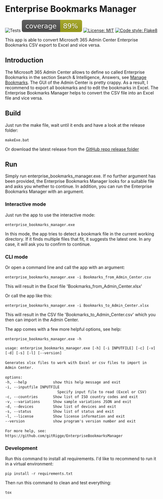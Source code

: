 # Enterprise Bookmarks Manager

![Tests](https://github.com/gitRigge/EnterpriseBookmarksManager/actions/workflows/tests.yml/badge.svg)
![Coverage](https://raw.githubusercontent.com/gitRigge/EnterpriseBookmarksManager/main/coverage/coverage.svg)
[![License: MIT](https://img.shields.io/badge/License-MIT-yellow.svg)](https://opensource.org/licenses/MIT)
[![Code style: Flake8](https://img.shields.io/badge/code%20style-flake8-000000.svg)](https://github.com/pycqa/flake8)

This app is able to convert Microsoft 365 Admin Center Enterprise Bookmarks CSV export to Excel and vice versa.

## Introduction

The Microsoft 365 Admin Center allows to define so called Enterprise Bookmarks in the section Search & Intelligence, Answers, see [Manage Bookmarks](https://learn.microsoft.com/en-us/microsoftsearch/manage-bookmarks). The GUI of the Admin Center is pretty crappy. As a result, I recommend to export all bookmarks and to edit the bookmarks in Excel. The Enterprise Bookmarks Manager helps to convert the CSV file into an Excel file and vice versa.

## Build

Just run the make file, wait until it ends and have a look at the release folder:

```makeExe.bat```

Or download the latest release from the [GitHub repo release folder](https://github.com/gitRigge/EnterpriseBookmarksManager/blob/main/release/enterprise_bookmarks_manager.zip)

## Run

Simply run enterprise_bookmarks_manager.exe. If no further argument has been provided, the Enterprise Bookmarks Manager looks for a suitable file and asks you whether to continue. In addition, you can run the Enterprise Bookmarks Manager with an argument.

### Interactive mode

Just run the app to use the interactive mode:

```enterprise_bookmarks_manager.exe```

In this mode, the app tries to detect a bookmark file in the current working directory. If it finds multiple files that fit, it suggests the latest one. In any case, it will ask you to confirm to continue.

### CLI mode

Or open a command line and call the app with an argument:

```enterprise_bookmarks_manager.exe -i Bookmarks_from_Admin_Center.csv```

This will result in the Excel file 'Bookmarks_from_Admin_Center.xlsx'

Or call the app like this:

```enterprise_bookmarks_manager.exe -i Bookmarks_to_Admin_Center.xlsx```

This will result in the CSV file 'Bookmarks_to_Admin_Center.csv' which you then can import in the Admin Center.

The app comes with a few more helpful options, see help:

```enterprise_bookmarks_manager.exe -h```

    
    usage: enterprise_bookmarks_manager.exe [-h] [-i INPUTFILE] [-c] [-v] [-d] [-s] [-l] [--version]

    Generates xlsx files to work with Excel or csv files to import in Admin Center.

    options:
    -h, --help            show this help message and exit
    -i, --inputfile INPUTFILE
                            Specify input file to read (Excel or CSV)
    -c, --countries       Show list of ISO country codes and exit
    -v, --variations      Show sample variations JSON and exit
    -d, --devices         Show list of devices and exit
    -s, --status          Show list of status and exit
    -l, --license         Show license information and exit
    --version             show program's version number and exit

    For more help, see: https://github.com/gitRigge/EnterpriseBookmarksManager

### Development

Run this command to install all requirements. I'd like to recommend to run it in a virtual environment:

`pip install -r requirements.txt`


Then run this command to clean and test everything:

`tox`
